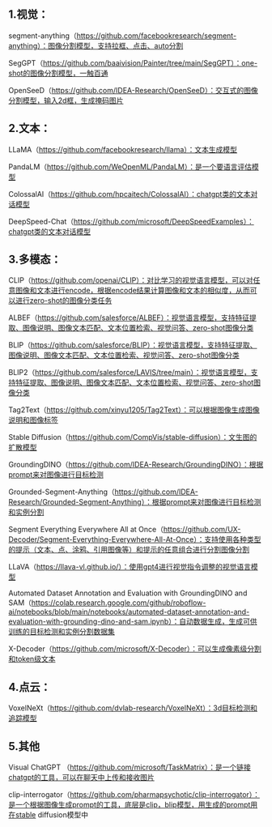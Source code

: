 ## 1.视觉：

segment-anything（https://github.com/facebookresearch/segment-anything）：图像分割模型，支持拉框、点击、auto分割

SegGPT（https://github.com/baaivision/Painter/tree/main/SegGPT）：one-shot的图像分割模型，一触百通

OpenSeeD（https://github.com/IDEA-Research/OpenSeeD）：交互式的图像分割模型，输入2d框，生成掩码图片

## 2.文本：

LLaMA（https://github.com/facebookresearch/llama）：文本生成模型

PandaLM（https://github.com/WeOpenML/PandaLM）：是一个要语言评估模型

ColossalAI（https://github.com/hpcaitech/ColossalAI）：chatgpt类的文本对话模型

DeepSpeed-Chat（https://github.com/microsoft/DeepSpeedExamples）：chatgpt类的文本对话模型

## 3.多模态：

CLIP（https://github.com/openai/CLIP）：对比学习的视觉语言模型，可以对任意图像和文本进行encode，根据encode结果计算图像和文本的相似度，从而可以进行zero-shot的图像分类任务

ALBEF（https://github.com/salesforce/ALBEF）：视觉语言模型，支持特征提取、图像说明、图像文本匹配、文本位置检索、视觉问答、zero-shot图像分类

BLIP（https://github.com/salesforce/BLIP）：视觉语言模型，支持特征提取、图像说明、图像文本匹配、文本位置检索、视觉问答、zero-shot图像分类

BLIP2（https://github.com/salesforce/LAVIS/tree/main）：视觉语言模型，支持特征提取、图像说明、图像文本匹配、文本位置检索、视觉问答、zero-shot图像分类

Tag2Text（https://github.com/xinyu1205/Tag2Text）：可以根据图像生成图像说明和图像标签

Stable Diffusion（https://github.com/CompVis/stable-diffusion）：文生图的扩散模型

GroundingDINO（https://github.com/IDEA-Research/GroundingDINO）：根据prompt来对图像进行目标检测

Grounded-Segment-Anything（https://github.com/IDEA-Research/Grounded-Segment-Anything）：根据prompt来对图像进行目标检测和实例分割

Segment Everything Everywhere All at Once（https://github.com/UX-Decoder/Segment-Everything-Everywhere-All-At-Once）：支持使用各种类型的提示（文本、点、涂鸦、引用图像等）和提示的任意组合进行分割图像分割

LLaVA（https://llava-vl.github.io/）：使用gpt4进行视觉指令调整的视觉语言模型

Automated Dataset Annotation and Evaluation with GroundingDINO and SAM（https://colab.research.google.com/github/roboflow-ai/notebooks/blob/main/notebooks/automated-dataset-annotation-and-evaluation-with-grounding-dino-and-sam.ipynb）：自动数据生成，生成可供训练的目标检测和实例分割数据集

X-Decoder（https://github.com/microsoft/X-Decoder）：可以生成像素级分割和token级文本

## 4.点云：

VoxelNeXt（https://github.com/dvlab-research/VoxelNeXt）：3d目标检测和追踪模型

## 5.其他

Visual ChatGPT （https://github.com/microsoft/TaskMatrix）：是一个链接chatgpt的工具，可以在聊天中上传和接收图片

clip-interrogator（https://github.com/pharmapsychotic/clip-interrogator）：是一个根据图像生成prompt的工具，底层是clip，blip模型，用生成的prompt用在stable diffusion模型中